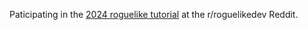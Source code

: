 Paticipating in the [2024 roguelike tutorial](https://www.reddit.com/r/roguelikedev/comments/1dt8bqm/roguelikedev_does_the_complete_roguelike_tutorial/) at the r/roguelikedev Reddit.
